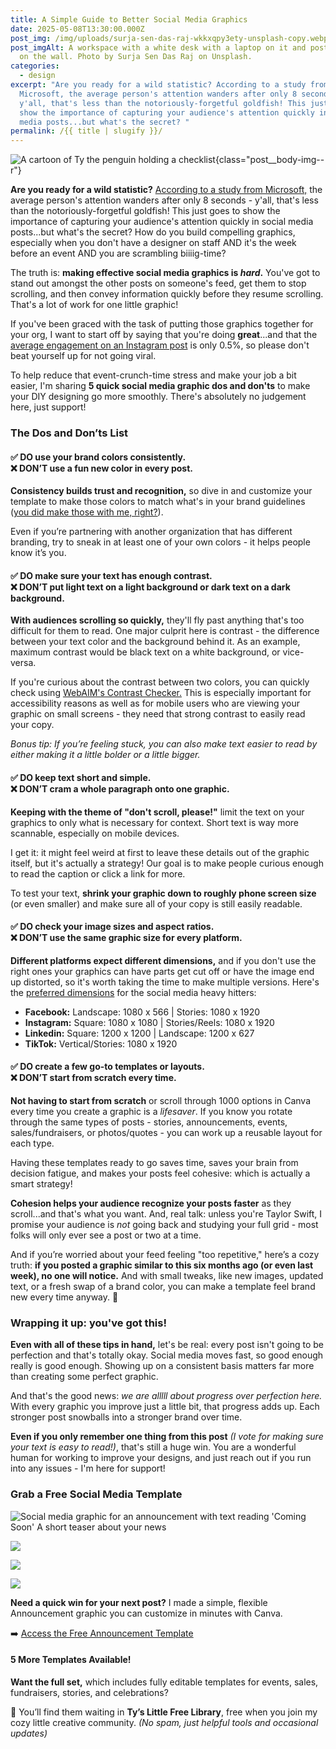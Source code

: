 ```yaml
---
title: A Simple Guide to Better Social Media Graphics
date: 2025-05-08T13:30:00.000Z
post_img: /img/uploads/surja-sen-das-raj-wkkxqpy3ety-unsplash-copy.webp
post_imgAlt: A workspace with a white desk with a laptop on it and post-it notes
  on the wall. Photo by Surja Sen Das Raj on Unsplash.
categories:
  - design
excerpt: "Are you ready for a wild statistic? According to a study from
  Microsoft, the average person's attention wanders after only 8 seconds -
  y'all, that's less than the notoriously-forgetful goldfish! This just goes to
  show the importance of capturing your audience's attention quickly in social
  media posts...but what's the secret? "
permalink: /{{ title | slugify }}/
---
```

![A cartoon of Ty the penguin holding a checklist](/img/uploads/ty-checklist.png){class="post__body-img--r"}

**Are you ready for a wild statistic?** [According to a study from Microsoft,](https://time.com/3858309/attention-spans-goldfish/) the average person's attention wanders after only 8 seconds - y'all, that's less than the notoriously-forgetful goldfish! This just goes to show the importance of capturing your audience's attention quickly in social media posts...but what's the secret? How do you build compelling graphics, especially when you don't have a designer on staff AND it's the week before an event AND you are scrambling biiiig-time?

The truth is: **making effective social media graphics is *hard*.** You've got to stand out amongst the other posts on someone's feed, get them to stop scrolling, and then convey information quickly before they resume scrolling. That's a lot of work for one little graphic!

If you've been graced with the task of putting those graphics together for your org, I want to start off by saying that you're doing **great**...and that the [average engagement on an Instagram post](https://www.socialinsider.io/social-media-benchmarks/instagram) is only 0.5%, so please don't beat yourself up for not going viral. 

To help reduce that event-crunch-time stress and make your job a bit easier, I'm sharing **5 quick social media graphic dos and don'ts** to make your DIY designing go more smoothly. There's absolutely no judgement here, just support!

### The Dos and Don’ts List

#### ✅ DO use your brand colors consistently. <br> ❌ DON’T use a fun new color in every post.

**Consistency builds trust and recognition,** so dive in and customize your template to make those colors to match what's in your brand guidelines ([you did make those with me, right?](https://tesoridesign.com/blog/2025-05-03-branding/)).  

Even if you’re partnering with another organization that has different branding, try to sneak in at least one of your own colors - it helps people know it’s you.

#### ✅ DO make sure your text has enough contrast. <br>❌ DON’T put light text on a light background or dark text on a dark background.

**With audiences scrolling so quickly,** they'll fly past anything that's too difficult for them to read. One major culprit here is contrast - the difference between your text color and the background behind it. As an example, maximum contrast would be black text on a white background, or vice-versa. 

If you're curious about the contrast between two colors, you can quickly check using [WebAIM's Contrast Checker.](https://webaim.org/resources/contrastchecker/) This is especially important for accessibility reasons as well as for mobile users who are viewing your graphic on small screens - they need that strong contrast to easily read your copy.

*Bonus tip: If you’re feeling stuck, you can also make text easier to read by either making it a little bolder or a little bigger.*

#### ✅ DO keep text short and simple. <br> ❌ DON’T cram a whole paragraph onto one graphic.

**Keeping with the theme of "don't scroll, please!"** limit the text on your graphics to only what is necessary for context. Short text is way more scannable, especially on mobile devices. 

I get it: it might feel weird at first to leave these details out of the graphic itself, but it's actually a strategy! Our goal is to make people curious enough to read the caption or click a link for more.

To test your text, **shrink your graphic down to roughly phone screen size** (or even smaller) and make sure all of your copy is still easily readable.

#### ✅ DO check your image sizes and aspect ratios. <br>  ❌  DON’T use the same graphic size for every platform.

**Different platforms expect different dimensions,** and if you don't use the right ones your graphics can have parts get cut off or have the image end up distorted, so it's worth taking the time to make multiple versions. Here's the [preferred dimensions](https://blog.hootsuite.com/social-media-image-sizes-guide/) for the social media heavy hitters:

* **Facebook:** Landscape: 1080 x 566 | Stories: 1080 x 1920
* **Instagram:** Square: 1080 x 1080 | Stories/Reels: 1080 x 1920
* **Linkedin:** Square: 1200 x 1200 | Landscape: 1200 x 627
* **TikTok:** Vertical/Stories: 1080 x 1920

#### ✅ DO create a few go-to templates or layouts.<br>  ❌ DON’T start from scratch every time.

**Not having to start from scratch** or scroll through 1000 options in Canva every time you create a graphic is a *lifesaver*. If you know you rotate through the same types of posts - stories, announcements, events, sales/fundraisers, or photos/quotes - you can work up a reusable layout for each type.

Having these templates ready to go saves time, saves your brain from decision fatigue, and makes your posts feel cohesive: which is actually a smart strategy!

**Cohesion helps your audience recognize your posts faster** as they scroll...and that's what you want. And, real talk: unless you're Taylor Swift, I promise your audience is *not* going back and studying your full grid - most folks will only ever see a post or two at a time.

And if you’re worried about your feed feeling "too repetitive," here’s a cozy truth: **if you posted a graphic similar to this six months ago (or even last week), no one will notice.** And with small tweaks, like new images, updated text, or a fresh swap of a brand color, you can make a template feel brand new every time anyway. 🎉

### Wrapping it up: you've got this!

**Even with all of these tips in hand,** let's be real: every post isn't going to be perfection and that's totally okay. Social media moves fast, so good enough really is good enough. Showing up on a consistent basis matters far more than creating some perfect graphic.

And that's the good news: *we are alllll about progress over perfection here.* With every graphic you improve just a little bit, that progress adds up. Each stronger post snowballs into a stronger brand over time.

**Even if you only remember one thing from this post** *(I vote for making sure your text is easy to read!)*, that's still a huge win. You are a wonderful human for working to improve your designs, and just reach out if you run into any issues - I'm here for support!
<span class="accent accent--dots accent--centered"></span>

### Grab a Free Social Media Template

<div class="gallery gallery--2col">

![Social media graphic for an announcement with text reading 'Coming Soon' A short teaser about your news](/img/uploads/1.png)

![](/img/uploads/example-2.png)

![](/img/uploads/example-1.png)

![](/img/uploads/example-3.png)

</div>

**Need a quick win for your next post?**
I made a simple, flexible Announcement graphic you can customize in minutes with Canva.

➡️ [Access the Free Announcement Template](https://www.canva.com/design/DAGnElseiuw/2S0kn-fk0D5NKTjZrUnnMw/view?utm_content=DAGnElseiuw&utm_campaign=designshare&utm_medium=link&utm_source=publishsharelink&mode=preview)

#### 5 More Templates Available!

**Want the full set,** which includes fully editable templates for events, sales, fundraisers, stories, and celebrations?

🐧 You’ll find them waiting in **Ty’s Little Free Library**, free when you join my cozy little creative community. *(No spam, just helpful tools and occasional updates)*

<div class="ml-embedded" data-form="rHFzWr"></div>
